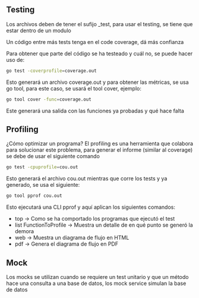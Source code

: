 ## Testing
Los archivos deben de tener el sufijo _test, para usar el testing, se tiene que estar dentro de un modulo

Un código entre más tests tenga en el code coverage, dá más confianza

Para obtener que parte del código se ha testeado y cuál no, se puede hacer uso de:
```bash
go test -coverprofile=coverage.out
```
Esto generará un archivo coverage.out y para obtener las métricas, se usa go tool, para este caso, se usará el tool cover, ejemplo:
```bash
go tool cover -func=coverage.out
```
Este generará una salida con las funciones ya probadas y qué hace falta

## Profiling
¿Cómo optimizar un programa? El profiling es una herramienta que colabora para solucionar este problema, para generar el informe (similar al coverage) se debe de usar el siguiente comando
```bash
go test -cpuprofile=cou.out
```
Esto generará el archivo cou.out mientras que corre los tests y ya generado, se usa el siguiente:
```bash
go tool pprof cou.out
```
Esto ejecutará una CLI pprof y aquí aplican los siguientes comandos:
- top -> Como se ha comportado los programas que ejecutó el test
- list FunctionToProfile -> Muestra un detalle de en qué punto se generó la demora
- web -> Muestra un diagrama de flujo en HTML
- pdf -> Genera el diagrama de flujo en PDF

## Mock
Los mocks se utilizan cuando se requiere un test unitario y que un método hace una consulta a una base de datos, los mock service simulan la base de datos